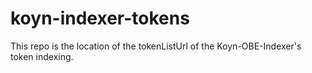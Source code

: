 # koyn-indexer-tokens
This repo is the location of the tokenListUrl of the Koyn-OBE-Indexer's token indexing.
